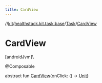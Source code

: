 ```yaml
---
title: CardView
---
```

//[kit](../../../index.html)/[healthstack.kit.task.base](../index.html)/[Task](index.html)/[CardView](-card-view.html)



# CardView



[androidJvm]\




@Composable



abstract fun [CardView](-card-view.html)(onClick: () -&gt; [Unit](https://kotlinlang.org/api/latest/jvm/stdlib/kotlin/-unit/index.html))




